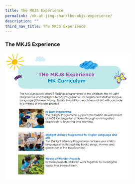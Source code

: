 ```yaml
---
title: The MKJS Experience
permalink: /mk-at-jing-shan/the-mkjs-experience/
description: ""
third_nav_title: The MKJS Experience
---
```

### The MKJS Experience
 
<img style="width:80%" src="/images/mkexp1.png">
